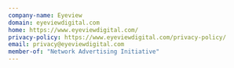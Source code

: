 ```yaml
---
company-name: Eyeview
domain: eyeviewdigital.com
home: https://www.eyeviewdigital.com/
privacy-policy: https://www.eyeviewdigital.com/privacy-policy/
email: privacy@eyeviewdigital.com
member-of: "Network Advertising Initiative"
---
```




